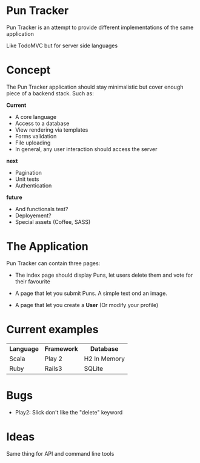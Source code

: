 Pun Tracker
==========

Pun Tracker is an attempt to provide different implementations of the same application

Like TodoMVC but for server side languages

Concept
=======

The Pun Tracker application should stay minimalistic but cover enough piece of a backend stack.
Such as:

__Current__

- A core language
- Access to a database
- View rendering via templates
- Forms validation
- File uploading
- In general, any user interaction should access the server

__next__

- Pagination
- Unit tests
- Authentication

__future__

- And functionals test?
- Deployement?
- Special assets (Coffee, SASS)

The Application
===============

Pun Tracker can contain three pages:

- The index page should display Puns, let users delete them and vote for their favourite
- A page that let you submit Puns. A simple text ond an image.

- A page that let you create a __User__ (Or modify your profile) 

Current examples
================

<table>
  <tr>
    <th>Language</th><th>Framework</th><th>Database</th>
  </tr>
  <tr>
    <td>Scala</td><td>Play 2</td><td>H2 In Memory</td>
  </tr>
  <tr>
    <td>Ruby</td><td>Rails3</td><td>SQLite</td>
  </tr>
</table>

Bugs
====

- Play2: Slick don't like the "delete" keyword

Ideas
=====

Same thing for API and command line tools
